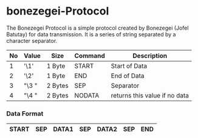 # bonezegei-Protocol
The Bonezegei Protocol is a simple protocol created by Bonezegei (Jofel Batutay) for data transmission. It is a series of string separated by a character separator. 


 | No    |Value | Size  |  Command    |        Description           |
 |-------|------|-------|-------------|------------------------------|
 |1      | '\1' |1 Byte |  START      | Start of Data                |
 |2      | '\2' |1 Byte |  END        | End of Data                  |
 |3      | "\3 "|2 Bytes|  SEP        | Separator                    |
 |4      | "\4 "|2 Bytes|  NODATA     | returns this value if no data|


### Data Format
 | START |  SEP  |        DATA1        |  SEP  |        DATA2        |  SEP  |  END  | 
 |-------|-------|---------------------|-------|---------------------|-------|-------|


